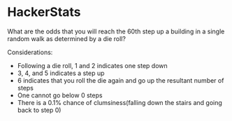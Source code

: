 # HackerStats
<p>What are the odds that you will reach the 60th step up a building in a single random walk as determined by a die roll?</p>
<p>Considerations:</p>
<ul>
  <li>Following a die roll, 1 and 2 indicates one step down</li>
  <li>3, 4, and 5 indicates a step up</li>
  <li>6 indicates that you roll the die again and go up the resultant number of steps</li>
  <li>One cannot go below 0 steps</li>
  <li>There is a 0.1% chance of clumsiness(falling down the stairs and going back to step 0)</li>
</ul>
